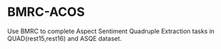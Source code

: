 # BMRC-ACOS
Use BMRC to complete Aspect Sentiment Quadruple Extraction tasks in QUAD(rest15,rest16) and ASQE dataset.
